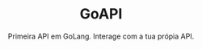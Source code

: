 <h1 align="center">GoAPI</h1>
<p align="center">Primeira API em GoLang. Interage com a tua própia API.</p>
